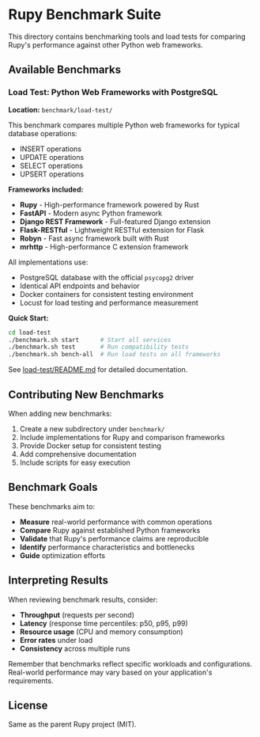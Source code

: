 # Rupy Benchmark Suite

This directory contains benchmarking tools and load tests for comparing Rupy's performance against other Python web frameworks.

## Available Benchmarks

### Load Test: Python Web Frameworks with PostgreSQL

**Location:** `benchmark/load-test/`

This benchmark compares multiple Python web frameworks for typical database operations:
- INSERT operations
- UPDATE operations  
- SELECT operations
- UPSERT operations

**Frameworks included:**
- **Rupy** - High-performance framework powered by Rust
- **FastAPI** - Modern async Python framework
- **Django REST Framework** - Full-featured Django extension
- **Flask-RESTful** - Lightweight RESTful extension for Flask
- **Robyn** - Fast async framework built with Rust
- **mrhttp** - High-performance C extension framework

All implementations use:
- PostgreSQL database with the official `psycopg2` driver
- Identical API endpoints and behavior
- Docker containers for consistent testing environment
- Locust for load testing and performance measurement

**Quick Start:**
```bash
cd load-test
./benchmark.sh start      # Start all services
./benchmark.sh test       # Run compatibility tests
./benchmark.sh bench-all  # Run load tests on all frameworks
```

See [load-test/README.md](load-test/README.md) for detailed documentation.

## Contributing New Benchmarks

When adding new benchmarks:

1. Create a new subdirectory under `benchmark/`
2. Include implementations for Rupy and comparison frameworks
3. Provide Docker setup for consistent testing
4. Add comprehensive documentation
5. Include scripts for easy execution

## Benchmark Goals

These benchmarks aim to:

- **Measure** real-world performance with common operations
- **Compare** Rupy against established Python frameworks
- **Validate** that Rupy's performance claims are reproducible
- **Identify** performance characteristics and bottlenecks
- **Guide** optimization efforts

## Interpreting Results

When reviewing benchmark results, consider:

- **Throughput** (requests per second)
- **Latency** (response time percentiles: p50, p95, p99)
- **Resource usage** (CPU and memory consumption)
- **Error rates** under load
- **Consistency** across multiple runs

Remember that benchmarks reflect specific workloads and configurations. Real-world performance may vary based on your application's requirements.

## License

Same as the parent Rupy project (MIT).
